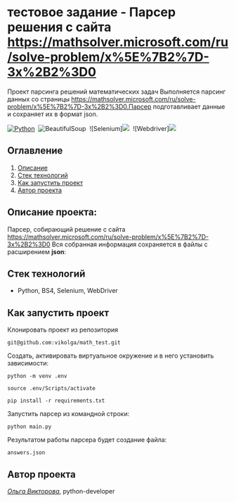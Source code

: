 # тестовое задание - Парсер решения с сайта https://mathsolver.microsoft.com/ru/solve-problem/x%5E%7B2%7D-3x%2B2%3D0

Проект парсинга решений математических задач
Выполняется парсинг данных со страницы https://mathsolver.microsoft.com/ru/solve-problem/x%5E%7B2%7D-3x%2B2%3D0.Парсер подготавливает данные и сохраняет их в формат json.

[![Python](https://img.shields.io/badge/-Python-464646?style=flat&logo=Python&logoColor=ffffff&color=013220)](https://www.python.org/)&nbsp;
![BeautifulSoup](https://img.shields.io/badge/BeautifulSoup-DC382D.svg?&style=flat&logo=BeautifulSoup&logoColor=white)&nbsp;
![Selenium]<img src=https://img.shields.io/badge/Framework-Selenium-brightgreen>&nbsp;
![Webdriver]<img src=https://img.shields.io/badge/WebDriver-ChromeDriver-blue>&nbsp;


## Оглавление
1. [Описание](#описание)
2. [Стек технологий](##стек-технологий)
3. [Как запустить проект](##как-запустить-проект)
4. [Автор проекта](##автор-проекта)


## Описание проекта:

Парсер, собирающий решение с сайта https://mathsolver.microsoft.com/ru/solve-problem/x%5E%7B2%7D-3x%2B2%3D0
Вся собранная информация сохраняется в файлы с расширением **json**:

## Стек технологий
- Python, BS4, Selenium, WebDriver

## Как запустить проект

Клонировать проект из репозитория
```
git@github.com:vikolga/math_test.git
```

Создать, активировать виртуальное окружение и в него установить зависимости:

```
python -m venv .env
```

```
source .env/Scripts/activate
```

```
pip install -r requirements.txt
```

Запустить парсер из командной строки:

```
python main.py
```

Результатом работы парсера будет создание файла:

```
answers.json
```

## Автор проекта
_[Ольга Викторова](https://github.com/vikolga/)_, python-developer